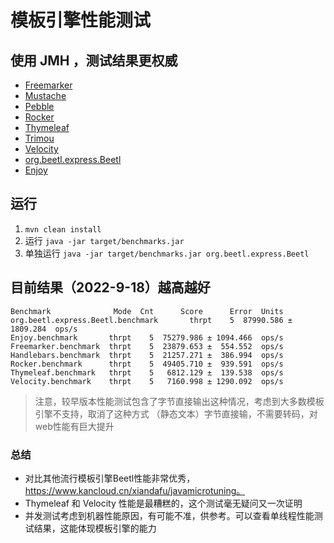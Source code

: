 # 模板引擎性能测试


## 使用 JMH ，测试结果更权威 

* [Freemarker](http://freemarker.org/)
* [Mustache](https://github.com/spullara/mustache.java)
* [Pebble](http://www.mitchellbosecke.com/pebble)
* [Rocker](https://github.com/fizzed/rocker)
* [Thymeleaf](http://www.thymeleaf.org/)
* [Trimou](http://trimou.org/)
* [Velocity](http://velocity.apache.org/)
* [org.beetl.express.Beetl](http://ibeetl.com/)
* [Enjoy](http://jfinal.com/)

## 运行


1. `mvn clean install`
2. 运行 `java -jar target/benchmarks.jar`
3. 单独运行 `java -jar target/benchmarks.jar org.beetl.express.Beetl`



## 目前结果（2022-9-18）越高越好
```
Benchmark              Mode  Cnt      Score      Error  Units
org.beetl.express.Beetl.benchmark       thrpt    5  87990.586 ± 1809.284  ops/s
Enjoy.benchmark       thrpt    5  75279.986 ± 1094.466  ops/s
Freemarker.benchmark  thrpt    5  23879.653 ±  554.552  ops/s
Handlebars.benchmark  thrpt    5  21257.271 ±  386.994  ops/s
Rocker.benchmark      thrpt    5  49405.710 ±  939.591  ops/s
Thymeleaf.benchmark   thrpt    5   6812.129 ±  139.538  ops/s
Velocity.benchmark    thrpt    5   7160.998 ± 1290.092  ops/s
```
> 注意，较早版本性能测试包含了字节直接输出这种情况，考虑到大多数模板引擎不支持，取消了这种方式
> （静态文本）字节直接输，不需要转码，对web性能有巨大提升

### 总结

* 对比其他流行模板引擎Beetl性能非常优秀， https://www.kancloud.cn/xiandafu/javamicrotuning。
* Thymeleaf 和 Velocity 性能是最糟糕的，这个测试毫无疑问又一次证明
* 并发测试考虑到机器性能原因，有可能不准，供参考。可以查看单线程性能测试结果，这能体现模板引擎的能力


